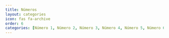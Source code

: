 ```yaml
---
title: Números
layout: categories
icon: fas fa-archive
order: 6
categories: [Número 1, Número 2, Número 3, Número 4, Número 5, Número 6, Número 7, Número 8, Número 9, Número 10, Número 11, Número 12, Número 13, Número 14, Número 15, Número 16, Número 17, Número 18, Número 19, Número 20, Número 21, Número 22, Número 23, Número 24, Número 25, Número 26, Número 27, Número 28, Número 29, Número 30, Número 31, Número 32, Número 33, Número 34, Número 35, Número 36, Número 37, Número 38, Número 39, Número 40, Número 41, Número 42, , Número 43, Número 44, Número 45, Número 46, Número 47]
---
```

